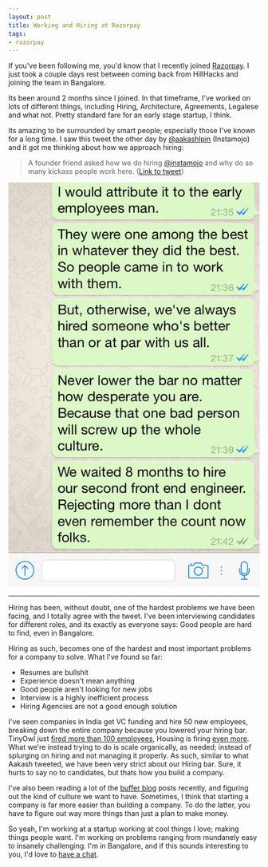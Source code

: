 ```yaml
---
layout: post
title: Working and Hiring at Razorpay
tags:
- razorpay
---
```


If you've been following me, you'd know that I recently joined [Razorpay][rzp]. I just took a couple days rest between coming back from HillHacks and joining the team in Bangalore.

Its been around 2 months since I joined. In that timeframe, I've worked on lots of different things, including Hiring, Architecture, Agreements, Legalese and what not. Pretty standard fare for an early stage startup, I think.

Its amazing to be surrounded by smart people; especially those I've known for a long time. I saw this tweet the other day by [@aakashlpin][aakash] (Instamojo) and it got me thinking about how we approach hiring:

>A founder friend asked how we do hiring [@instamojo](https://twitter.com/instamojo) and why do so many kickass people work here. ([Link to tweet][tweet])

![Tweet Image](/img/hiring.jpg)

---

Hiring has been, without doubt, one of the hardest problems we have been facing, and I totally agree with the tweet. I've been interviewing candidates for different roles, and its exactly as everyone says: Good people are hard to find, even in Bangalore.

Hiring as such, becomes one of the hardest and most important problems for a company to solve. What I've found so far:

- Resumes are bullshit
- Experience doesn't mean anything
- Good people aren't looking for new jobs
- Interview is a highly inefficient process
- Hiring Agencies are not a good enough solution

I've seen companies in India get VC funding and hire 50 new employees, breaking down the entire company because you lowered your hiring bar. TinyOwl just [fired more than 100 employees][tinyowl], Housing is firing [even more][housing]. What we're instead trying to do is scale organically, as needed; instead of splurging on hiring and not managing it properly. 
As such, similar to what Aakash tweeted, we have been very strict about our Hiring bar. Sure, it hurts to say no to candidates, but thats how you build a company.

I've also been reading a lot of the [buffer blog][buffer] posts recently, and figuring out the kind of culture we want to have. Sometimes, I think that starting a company is far more easier than building a company. To do the latter, you have to figure out way more things than just a plan to make money.

So yeah, I'm working at a startup working at cool things I love; making things people want. I'm working on problems ranging from mundanely easy to insanely challenging. I'm in Bangalore, and if this sounds interesting to you, I'd love to [have a chat](/contact/).

[tweet]: https://twitter.com/aakashlpin/status/633674070157062144
[rzp]: https://razorpay.com
[buffer]: https://open.bufferapp.com/
[aakash]: https://twitter.com/aakashlpin
[tinyowl]: http://yourstory.com/2015/09/tinyowl-startup-firing/
[housing]: http://trak.in/tags/business/2015/08/10/housing-fires-600-employees/